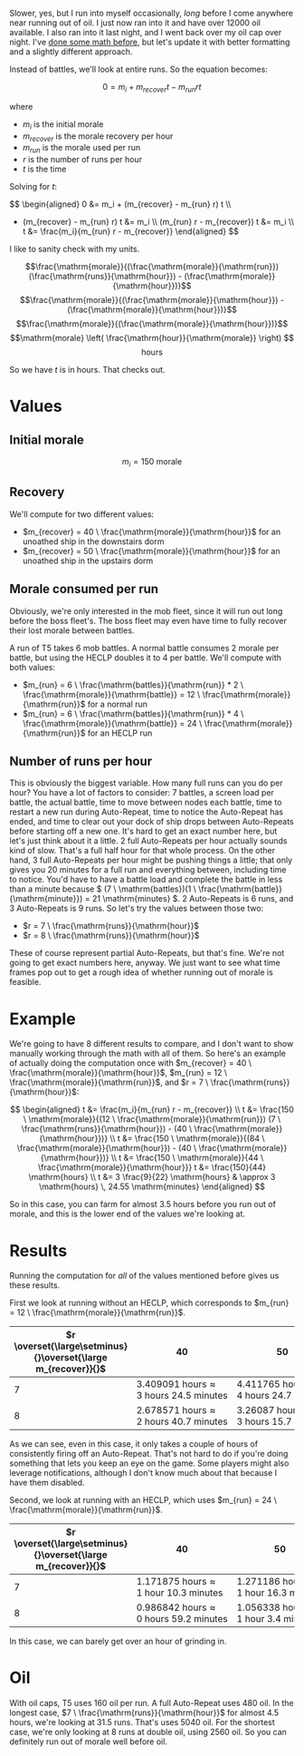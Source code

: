 Slower, yes, but I run into myself occasionally, *long* before I come anywhere near running out of oil. I just now ran into it and have over 12000 oil available. I also ran into it last night, and I went back over my oil cap over night. I've [done some math before](/r/AzurLane/comments/10i59jg/comment/j5e43g7/), but let's update it with better formatting and a slightly different approach.

Instead of battles, we'll look at entire runs. So the equation becomes:

$$0 = m_i + m_{recover} t - m_{run} r t$$

where

* $m_i$ is the initial morale
* $m_{recover}$ is the morale recovery per hour
* $m_{run}$ is the morale used per run
* $r$ is the number of runs per hour
* $t$ is the time

Solving for $t$:

$$
\begin{aligned}
0 &= m_i + (m_{recover} - m_{run} r) t \\\\
- (m_{recover} - m_{run} r) t &= m_i \\\\
(m_{run} r - m_{recover}) t &= m_i \\\\
t &= \frac{m_i}{m_{run} r - m_{recover}}
\end{aligned}
$$

I like to sanity check with my units.

$$\frac{\mathrm{morale}}{(\frac{\mathrm{morale}}{\mathrm{run}}) (\frac{\mathrm{runs}}{\mathrm{hour}}) - (\frac{\mathrm{morale}}{\mathrm{hour}})}$$
$$\frac{\mathrm{morale}}{(\frac{\mathrm{morale}}{\mathrm{hour}}) - (\frac{\mathrm{morale}}{\mathrm{hour}})}$$
$$\frac{\mathrm{morale}}{(\frac{\mathrm{morale}}{\mathrm{hour}})}$$
$$\mathrm{morale} \left( \frac{\mathrm{hour}}{\mathrm{morale}} \right) $$
$$\mathrm{hours}$$

So we have $t$ is in $\mathrm{hours}$. That checks out.

# Values

## Initial morale

$$m_i = 150 \ \mathrm{morale}$$

## Recovery

We'll compute for two different values:

* $m_{recover} = 40 \ \frac{\mathrm{morale}}{\mathrm{hour}}$ for an unoathed ship in the downstairs dorm
* $m_{recover} = 50 \ \frac{\mathrm{morale}}{\mathrm{hour}}$ for an unoathed ship in the upstairs dorm

## Morale consumed per run

Obviously, we're only interested in the mob fleet, since it will run out long before the boss fleet's. The boss fleet may even have time to fully recover their lost morale between battles.

A run of T5 takes 6 mob battles. A normal battle consumes 2 morale per battle, but using the HECLP doubles it to 4 per battle. We'll compute with both values:

* $m_{run} = 6 \ \frac{\mathrm{battles}}{\mathrm{run}} * 2 \ \frac{\mathrm{morale}}{\mathrm{battle}} = 12 \ \frac{\mathrm{morale}}{\mathrm{run}}$ for a normal run
* $m_{run} = 6 \ \frac{\mathrm{battles}}{\mathrm{run}} * 4 \ \frac{\mathrm{morale}}{\mathrm{battle}} = 24 \ \frac{\mathrm{morale}}{\mathrm{run}}$ for an HECLP run

## Number of runs per hour

This is obviously the biggest variable. How many full runs can you do per hour? You have a lot of factors to consider: 7 battles, a screen load per battle, the actual battle, time to move between nodes each battle, time to restart a new run during Auto-Repeat, time to notice the Auto-Repeat has ended, and time to clear out your dock of ship drops between Auto-Repeats before starting off a new one. It's hard to get an exact number here, but let's just think about it a little. 2 full Auto-Repeats per hour actually sounds kind of slow. That's a full half hour for that whole process. On the other hand, 3 full Auto-Repeats per hour might be pushing things a little; that only gives you 20 minutes for a full run and everything between, including time to notice. You'd have to have a battle load and complete the battle in less than a minute because $ (7 \ \mathrm{battles})(1 \ \frac{\mathrm{battle}}{\mathrm{minute}}) = 21 \mathrm{minutes} $. 2 Auto-Repeats is 6 runs, and 3 Auto-Repeats is 9 runs. So let's try the values between those two:

* $r = 7 \ \frac{\mathrm{runs}}{\mathrm{hour}}$
* $r = 8 \ \frac{\mathrm{runs}}{\mathrm{hour}}$

These of course represent partial Auto-Repeats, but that's fine. We're not going to get exact numbers here, anyway. We just want to see what time frames pop out to get a rough idea of whether running out of morale is feasible.

# Example

We're going to have 8 different results to compare, and I don't want to show manually working through the math with all of them. So here's an example of actually doing the computation once with $m_{recover} = 40 \ \frac{\mathrm{morale}}{\mathrm{hour}}$, $m_{run} = 12 \ \frac{\mathrm{morale}}{\mathrm{run}}$, and $r = 7 \ \frac{\mathrm{runs}}{\mathrm{hour}}$:

$$
\begin{aligned}
t &= \frac{m_i}{m_{run} r - m_{recover}} \\
t &= \frac{150 \ \mathrm{morale}}{(12 \ \frac{\mathrm{morale}}{\mathrm{run}}) (7 \ \frac{\mathrm{runs}}{\mathrm{hour}}) - (40 \ \frac{\mathrm{morale}}{\mathrm{hour}})} \\
t &= \frac{150 \ \mathrm{morale}}{(84 \ \frac{\mathrm{morale}}{\mathrm{hour}}) - (40 \ \frac{\mathrm{morale}}{\mathrm{hour}})} \\
t &= \frac{150 \ \mathrm{morale}}{44 \ \frac{\mathrm{morale}}{\mathrm{hour}}}
t &= \frac{150}{44} \mathrm{hours} \\
t &= 3 \frac{9}{22} \mathrm{hours} & \approx 3 \mathrm{hours} \, 24.55 \mathrm{minutes}
\end{aligned}
$$

So in this case, you can farm for almost 3.5 hours before you run out of morale, and this is the lower end of the values we're looking at.

# Results

Running the computation for *all* of the values mentioned before gives us these results.

First we look at running without an HECLP, which corresponds to $m_{run} = 12 \ \frac{\mathrm{morale}}{\mathrm{run}}$.

| $r \overset{\large\setminus}{}\overset{\large m_{recover}}{}$ | 40 | 50 |
|-|-|-|
| 7 | $3.409091 \ \mathrm{hours} \approx 3 \ \mathrm{hours} \ 24.5 \ \mathrm{minutes}$ | $4.411765 \ \mathrm{hours} \approx 4 \ \mathrm{hours} \ 24.7 \ \mathrm{minutes}$ |
| 8 | $2.678571 \ \mathrm{hours} \approx 2 \ \mathrm{hours} \ 40.7 \ \mathrm{minutes}$ | $3.26087 \ \mathrm{hours} \approx 3 \ \mathrm{hours} \ 15.7 \ \mathrm{minutes}$ |

As we can see, even in this case, it only takes a couple of hours of consistently firing off an Auto-Repeat. That's not hard to do if you're doing something that lets you keep an eye on the game. Some players might also leverage notifications, although I don't know much about that because I have them disabled.

Second, we look at running with an HECLP, which uses $m_{run} = 24 \ \frac{\mathrm{morale}}{\mathrm{run}}$.

| $r \overset{\large\setminus}{}\overset{\large m_{recover}}{}$ | 40 | 50 |
|-|-|-|
| 7 | $1.171875 \ \mathrm{hours} \approx 1 \ \mathrm{hour} \ 10.3 \ \mathrm{minutes}$ | $1.271186 \ \mathrm{hours} \approx 1 \ \mathrm{hour} \ 16.3 \ \mathrm{minutes}$ |
| 8 | $0.986842 \ \mathrm{hours} \approx 0 \ \mathrm{hours} \ 59.2 \ \mathrm{minutes}$ | $1.056338 \ \mathrm{hours} \approx 1 \ \mathrm{hour} \ 3.4 \ \mathrm{minutes}$ |

In this case, we can barely get over an hour of grinding in.

# Oil

With oil caps, T5 uses 160 oil per run. A full Auto-Repeat uses 480 oil. In the longest case, $7 \ \frac{\mathrm{runs}}{\mathrm{hour}}$ for almost 4.5 hours, we're looking at 31.5 runs. That's uses 5040 oil. For the shortest case, we're only looking at 8 runs at double oil, using 2560 oil. So you can definitely run out of morale well before oil.
